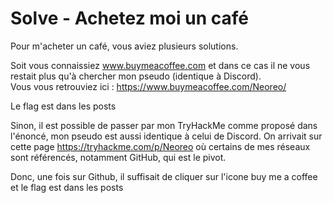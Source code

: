# Solve - Achetez moi un café

Pour m'acheter un café, vous aviez plusieurs solutions.

Soit vous connaissiez www.buymeacoffee.com et dans ce cas il ne vous restait plus qu'à chercher mon pseudo (identique à Discord).  
Vous vous retrouviez ici : https://www.buymeacoffee.com/Neoreo/

Le flag est dans les posts


Sinon, il est possible de passer par mon TryHackMe comme proposé dans l'énoncé, mon pseudo est aussi identique à celui de Discord. On arrivait sur cette page https://tryhackme.com/p/Neoreo où certains de mes réseaux sont référencés, notamment GitHub, qui est le pivot.

Donc, une fois sur Github, il suffisait de cliquer sur l'icone buy me a coffee et le flag est dans les posts